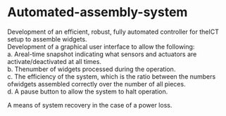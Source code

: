 # Automated-assembly-system
Development  of  an  efficient,  robust,  fully  automated  controller  for  theICT  setup  to assemble widgets. <br/>
Development of a graphical user interface to allow the following: </br>
  a. Areal-time  snapshot  indicating  what  sensors  and  actuators  are activate/deactivated at all times. <br/>
  b. Thenumber of widgets processed during the operation. </br>
  c. The efficiency of the system, which is the ratio between the numbers ofwidgets assembled correctly over the number of all pieces. <br/>
  d. A pause button to allow the system to halt operation. <br/>
  
A means of system recovery in the case of a power loss. <br/>
  
